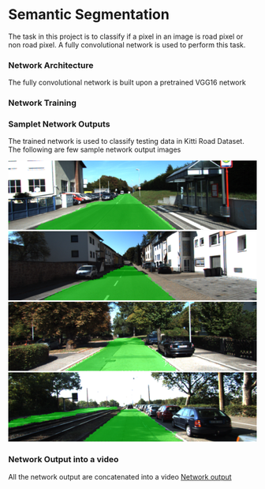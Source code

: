 # Semantic Segmentation
The task in this project is to classify if a pixel in an image is road pixel or non road pixel. A fully convolutional network is used to perform this task.

### Network Architecture
The fully convolutional network is built upon a pretrained VGG16 network


### Network Training

### Samplet Network Outputs
The trained network is used to classify testing data in Kitti Road Dataset. The following are few sample network output images

![OutputImage1](um_000013.png)
![OutputImage2](um_000077.png)
![OutputImage3](uu_000032.png)
![OutputImage4](uu_000077.png)

### Network Output into a video
All the network output are concatenated into a video 
[Network output](SemanticSegmentation.avi)

